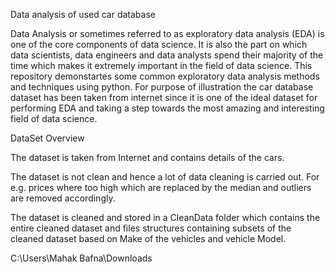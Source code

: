 Data analysis of used car database  

Data Analysis or sometimes referred to as exploratory data analysis (EDA) is one of the core components of data science. It is also the part on which data scientists, data engineers and data analysts spend their majority of the time which makes it extremely important in the field of data science. This repository demonstartes some common exploratory data analysis methods and techniques using python. For purpose of illustration the car database dataset has been taken from internet since it is one of the ideal dataset for performing EDA and taking a step towards the most amazing and interesting field of data science.

DataSet Overview

The dataset is taken from Internet  and contains details of the cars.

The dataset is not clean and hence a lot of data cleaning is carried out. For e.g. prices where too high which are replaced by the median and outliers are removed accordingly.

The dataset is cleaned and stored in a CleanData folder which contains the entire cleaned dataset and files structures containing subsets of the cleaned dataset based on Make of the vehicles and vehicle Model.

C:\Users\Mahak Bafna\Downloads
